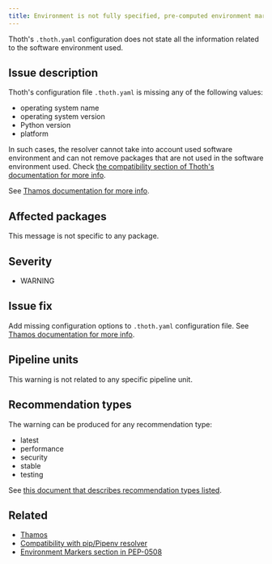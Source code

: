```yaml
---
title: Environment is not fully specified, pre-computed environment markers will not be taken into account
---
```


Thoth's ``.thoth.yaml`` configuration does not state all the information
related to the software environment used.

## Issue description

Thoth's configuration file ``.thoth.yaml`` is missing any of the following
values:

 * operating system name
 * operating system version
 * Python version
 * platform

In such cases, the resolver cannot take into account used software environment
and can not remove packages that are not used in the software environment used.
Check [the compatibility section of Thoth's documentation for more info][2].

See [Thamos documentation for more info][1].

## Affected packages

This message is not specific to any package.

## Severity

 * WARNING

## Issue fix

Add missing configuration options to ``.thoth.yaml`` configuration file. See
[Thamos documentation for more info][1].

## Pipeline units

This warning is not related to any specific pipeline unit.

## Recommendation types

The warning can be produced for any recommendation type:

 * latest
 * performance
 * security
 * stable
 * testing

See [this document that describes recommendation types
listed](http://thoth-station.ninja/recommendation-types).

## Related

 * [Thamos][1]
 * [Compatibility with pip/Pipenv resolver][2]
 * [Environment Markers section in PEP-0508][3]

[1]: https://thoth-station.ninja/docs/developers/thamos/index.html
[2]: https://thoth-station.ninja/docs/developers/adviser/compatibility.html#compatibility-with-pip-pipenv-resolver
[3]: https://www.python.org/dev/peps/pep-0508/#environment-markers
